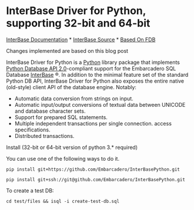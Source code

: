 # InterBase Driver for Python, supporting 32-bit and 64-bit

[InterBase Documentation](https://docwiki.embarcadero.com/InterBase/2020/en/Main_Page) \* 
[InterBase Source](https://github.com/Embarcadero/InterBasePython) \* 
[Based On FDB](http://www.firebirdsql.org/en/devel-python-driver/)

Changes implemented are based on this blog post

InterBase Driver for Python is a [Python](http://python.org) library package that implements
[Python Database API 2.0](http://www.python.org/dev/peps/pep-0249/)-compliant support for the Embarcadero SQL Database
[InterBase](https://interbase.com/) ®. In addition to the minimal
feature set of the standard Python DB API, InterBase Driver for Python also exposes the entire
native (old-style) client API of the database engine. Notably:

  - Automatic data conversion from strings on input.
  - Automatic input/output conversions of textual data between UNICODE
    and database character sets.
  - Support for prepared SQL statements.
  - Multiple independent transactions per single connection.
    access specifications.
  - Distributed transactions.

Install (32-bit or 64-bit version of python 3.* required)

You can use one of the following ways to do it.

`pip install git+https://github.com/Embarcadero/InterBasePython.git`

`pip install git+ssh://git@github.com/Embarcadero/InterBasePython.git`

To create a test DB:

`cd test/files && isql -i create-test-db.sql`
